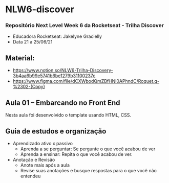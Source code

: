 # NLW6-discover
### Repositório Next Level Week 6 da Rocketseat - Trilha Discover 
- Educadora Rocketseat: Jakelyne Gracielly
- Data 21 a 25/06/21

## Material:
- https://www.notion.so/NLW6-Trilha-Discovery-3b4aa6b99e5741b6be1279b31100237c
- https://www.figma.com/file/dCXWbodQmZBfHNl0APhndC/Roquet.q-%2302-(Copy)

## Aula 01 – Embarcando no Front End
Nesta aula foi desenvolvido o template usando HTML, CSS.
## Guia de estudos e organização

- Aprendizado ativo x passivo
  - Aprenda a se perguntar: Se pergunte o que você acabou de ver
  - Aprenda a ensinar: Repita o que você acabou de ver.
- Anotação e Revisão
  - Anote mais após a aula
  - Revise suas anotações e busque respostas para o que você não entendeu
